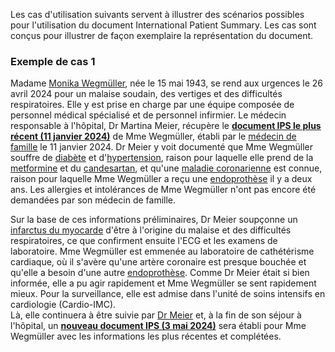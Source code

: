 Les cas d'utilisation suivants servent à illustrer des scénarios possibles pour l'utilisation du document International Patient Summary. Les cas sont conçus pour illustrer de façon exemplaire la représentation du document.

### Exemple de cas 1
Madame [Monika Wegmüller](Patient-MonikaWegmueller.html), née le 15 mai 1943, se rend aux urgences le 26 avril 2024 pour un malaise soudain, des vertiges et des difficultés respiratoires. Elle y est prise en charge par une équipe composée de personnel médical spécialisé et de personnel infirmier. Le médecin responsable à l'hôpital, Dr Martina Meier, récupère le [**document IPS le plus récent (11 janvier 2024)**](Bundle-UC1-SwissIpsDocument1.html) de Mme Wegmüller, établi par le [médecin de famille](PractitionerRole-FamilienHausarztAtHausarzt.html) le 11 janvier 2024. Dr Meier y voit documenté que Mme Wegmüller souffre de [diabète](Condition-DiabetesMellitus.html) et d'[hypertension](Condition-HighBloodPressure.html), raison pour laquelle elle prend de la [metformine](MedicationStatement-MedStatMetformin.html) et du [candesartan](MedicationStatement-MedStatCandesartan.html), et qu'une [maladie coronarienne](Condition-CoronaryHeartDisease.html) est connue, raison pour laquelle Mme Wegmüller a reçu une [endoprothèse](Procedure-StentPlacement.html) il y a deux ans. Les allergies et intolérances de Mme Wegmüller n'ont pas encore été demandées par son médecin de famille.

Sur la base de ces informations préliminaires, Dr Meier soupçonne un [infarctus du myocarde](Condition-12d8debe-5e03-465d-83f3-17675be9db4a.html) d'être à l'origine du malaise et des difficultés respiratoires, ce que confirment ensuite l'ECG et les examens de laboratoire. Mme Wegmüller est emmenée au laboratoire de cathétérisme cardiaque, où il s'avère qu'une artère coronaire est presque bouchée et qu'elle a besoin d'une autre [endoprothèse](Procedure-d646c888-7af0-4439-8aae-9fd490054583.html). Comme Dr Meier était si bien informée, elle a pu agir rapidement et Mme Wegmüller se sent rapidement mieux. Pour la surveillance, elle est admise dans l'unité de soins intensifs en cardiologie (Cardio-IMC).    
Là, elle continuera à être suivie par [Dr Meier](PractitionerRole-869a4dd9-3a4a-4838-ad1e-42453d341147.html) et, à la fin de son séjour à l'hôpital, un [**nouveau document IPS (3 mai 2024)**](Bundle-UC1-SwissIpsDocument2.html) sera établi pour Mme Wegmüller avec les informations les plus récentes et complétées.
